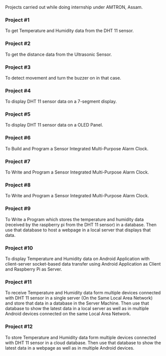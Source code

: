Projects carried out while doing internship under AMTRON, Assam.

### Project #1

To get Temperature and Humidity data from the DHT 11 sensor.

### Project #2

To get the distance data from the Ultrasonic Sensor.

### Project #3

To detect movement and turn the buzzer on in that case.

### Project #4

To display DHT 11 sensor data on a 7-segment display.

### Project #5

To display DHT 11 sensor data on a OLED Panel.

### Project #6

To Build and Program a Sensor Integrated Multi-Purpose Alarm Clock.

### Project #7

To Write and Program a Sensor Integrated Multi-Purpose Alarm Clock.

### Project #8

To Write and Program a Sensor Integrated Multi-Purpose Alarm Clock.

### Project #9

To Write a Program which stores the temperature and humidity data (received by the raspberry pi from the DHT 11 sensor) in a database. Then use that database to host a webpage in a local server that displays that data.

### Project #10

To display Temperature and Humidity data on Android Application with client-server socket-based data transfer using Android Application as Client and Raspberry Pi as Server.

### Project #11

To receive Temperature and Humidity data form multiple devices connected with DHT 11 sensor in a single server (On the Same Local Area Network) and store that data in a database in the Server Machine. Then use that database to show the latest data in a local server as well as in multiple Android devices connected on the same Local Area Network.

### Project #12

To store Temperature and Humidity data form multiple devices connected with DHT 11 sensor in a cloud database. Then use that database to show the latest data in a webpage as well as in multiple Android devices.